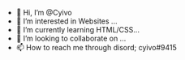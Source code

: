 - 👋 Hi, I’m @Cyivo
- 👀 I’m interested in Websites ...
- 🌱 I’m currently learning HTML/CSS...
- 💞️ I’m looking to collaborate on ...
- 📫 How to reach me through disord; cyivo#9415

<!---
Cyivo/Cyivo is a ✨ special ✨ repository because its `README.md` (this file) appears on your GitHub profile.
You can click the Preview link to take a look at your changes.
--->
